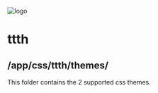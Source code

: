 ![logo](https://raw.githubusercontent.com/yafp/ttth/master/.github/logo/128x128.png)

# ttth

## /app/css/ttth/themes/

This folder contains the 2 supported css themes.

